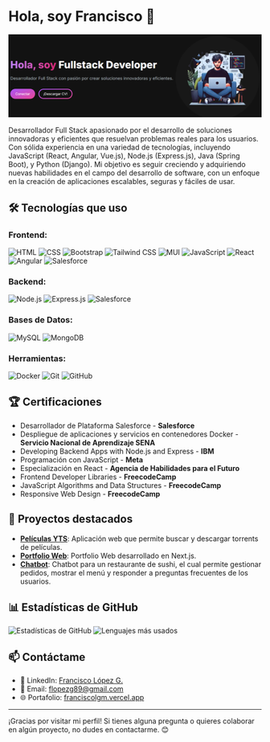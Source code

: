 # Hola, soy Francisco 👋

![Banner](https://raw.githubusercontent.com/FranciscoLGM/FranciscoLGM/main/banner.png)

Desarrollador Full Stack apasionado por el desarrollo de soluciones innovadoras y eficientes que resuelvan problemas reales para los usuarios. Con sólida experiencia en una variedad de tecnologías, incluyendo JavaScript (React, Angular, Vue.js), Node.js (Express.js), Java (Spring Boot), y Python (Django). Mi objetivo es seguir creciendo y adquiriendo nuevas habilidades en el campo del desarrollo de software, con un enfoque en la creación de aplicaciones escalables, seguras y fáciles de usar.

## 🛠️ Tecnologías que uso

### **Frontend**:  
![HTML](https://img.shields.io/badge/HTML-E34F26?logo=html5&logoColor=white)
![CSS](https://img.shields.io/badge/CSS-1572B6?logo=css3&logoColor=white)
![Bootstrap](https://img.shields.io/badge/Bootstrap-7952B3?logo=bootstrap&logoColor=white)
![Tailwind CSS](https://img.shields.io/badge/Tailwind_CSS-06B6D4?logo=tailwind-css&logoColor=white)
![MUI](https://img.shields.io/badge/MUI-007FFF?logo=mui&logoColor=white)
![JavaScript](https://img.shields.io/badge/-JavaScript-F7DF1E?logo=javascript&logoColor=black)
![React](https://img.shields.io/badge/-React-61DAFB?logo=react&logoColor=black)
![Angular](https://img.shields.io/badge/-Angular-DD0031?logo=angular&logoColor=white)
![Salesforce](https://img.shields.io/badge/Salesforce-00A1E0?logo=salesforce&logoColor=white)
### **Backend**:  
![Node.js](https://img.shields.io/badge/-Node.js-339933?logo=node.js&logoColor=white)
![Express.js](https://img.shields.io/badge/-Express.js-000000?logo=express&logoColor=white)
![Salesforce](https://img.shields.io/badge/Salesforce-00A1E0?logo=salesforce&logoColor=white)
### **Bases de Datos**:  
![MySQL](https://img.shields.io/badge/-MySQL-4479A1?logo=mysql&logoColor=white)
![MongoDB](https://img.shields.io/badge/-MongoDB-47A248?logo=mongodb&logoColor=white)
### **Herramientas**:  
![Docker](https://img.shields.io/badge/-Docker-2496ED?logo=docker&logoColor=white)
![Git](https://img.shields.io/badge/-Git-F05032?logo=git&logoColor=white)
![GitHub](https://img.shields.io/badge/-GitHub-181717?logo=github&logoColor=white)

## 🏆 Certificaciones

- Desarrollador de Plataforma Salesforce - **Salesforce**
- Despliegue de aplicaciones y servicios en contenedores Docker - **Servicio Nacional de Aprendizaje SENA**
- Developing Backend Apps with Node.js and Express - **IBM**
- Programación con JavaScript - **Meta**
- Especialización en React - **Agencia de Habilidades para el Futuro**
- Frontend Developer Libraries - **FreecodeCamp**
- JavaScript Algorithms and Data Structures - **FreecodeCamp**
- Responsive Web Design - **FreecodeCamp** 

## 📂 Proyectos destacados

- **[Películas YTS](https://github.com/FranciscoLGM/Peliculas-YTS.git)**: Aplicación web que permite buscar y descargar torrents de películas.
- **[Portfolio Web](https://github.com/FranciscoLGM/portfolio-web-nextjs)**: Portfolio Web desarrollado en Next.js.
- **[Chatbot](https://github.com/FranciscoLGM/Chatbot)**: Chatbot para un restaurante de sushi, el cual permite gestionar pedidos, mostrar el menú y responder a preguntas frecuentes de los usuarios.

## 📊 Estadísticas de GitHub

![Estadísticas de GitHub](https://github-readme-stats.vercel.app/api?username=FranciscoLGM&show_icons=true&theme=dark)
![Lenguajes más usados](https://github-readme-stats.vercel.app/api/top-langs/?username=FranciscoLGM&layout=compact&theme=dark)

## 📫 Contáctame

- 💼 LinkedIn: [Francisco López G.](https://linkedin.com/in/francisco-lopez-garciamayorga)
- 📧 Email: flopezg89@gmail.com
- 🌐 Portafolio: [franciscolgm.vercel.app](https://franciscolgm.vercel.app)

---

¡Gracias por visitar mi perfil! Si tienes alguna pregunta o quieres colaborar en algún proyecto, no dudes en contactarme. 😊
